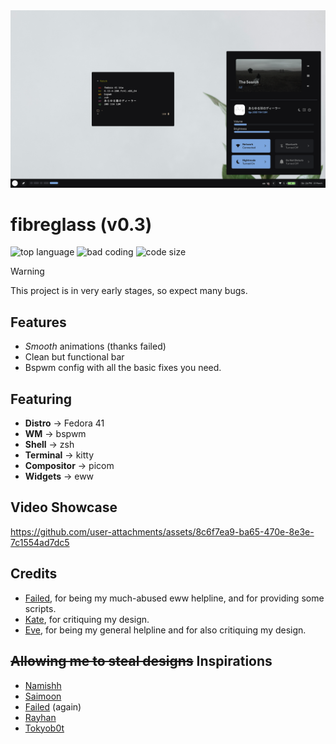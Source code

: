 <img src=".github/showcase_photo.png" alt="showcase">

# fibreglass (v0.3)
![top language](https://img.shields.io/github/languages/top/dealerofallthecats/fibreglass?color=6d92bf&style=for-the-badge&labelColor=1B1919)
![bad coding](https://img.shields.io/badge/coding-very_bad-blue?color=74be88&style=for-the-badge&labelColor=1B1919)
![code size](https://img.shields.io/github/languages/code-size/dealerofallthecats/fibreglass?color=e1b56a&style=for-the-badge&labelColor=1B1919)

> [!WARNING]
> This project is in very early stages, so expect many bugs.

## Features
- *Smooth* animations (thanks failed)
- Clean but functional bar
- Bspwm config with all the basic fixes you need.

## Featuring
- **Distro**     -> Fedora 41
- **WM**         -> bspwm
- **Shell**      -> zsh
- **Terminal**   -> kitty
- **Compositor** -> picom
- **Widgets**    -> eww

## Video Showcase
https://github.com/user-attachments/assets/8c6f7ea9-ba65-470e-8e3e-7c1554ad7dc5

## Credits
- [Failed](https://github.com/Failedex), for being my much-abused eww helpline, and for providing some scripts.
- [Kate](https://github.com/jiyutake), for critiquing my design.
- [Eve](https://github.com/CelestialCrafter), for being my general helpline and for also critiquing my design.

## ~~Allowing me to steal designs~~ Inspirations
- [Namishh](https://github.com/namishh)
- [Saimoon](https://github.com/saimoomedits)
- [Failed](https://github.com/Failedex) (again)
- [Rayhan](https://github.com/raexera)
- [Tokyob0t](https://github.com/tokyob0t)
